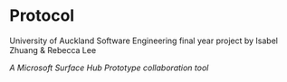 # Protocol

University of Auckland Software Engineering final year project
by Isabel Zhuang & Rebecca Lee

*A Microsoft Surface Hub Prototype collaboration tool*
